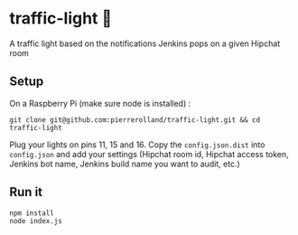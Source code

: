 # traffic-light :traffic_light:
A traffic light based on the notifications Jenkins pops on a given Hipchat room

## Setup
On a Raspberry Pi (make sure node is installed) :

```
git clone git@github.com:pierrerolland/traffic-light.git && cd traffic-light
```
Plug your lights on pins 11, 15 and 16.
Copy the `config.json.dist` into `config.json` and add your settings (Hipchat room id, Hipchat access token, Jenkins bot name, Jenkins build name you want to audit, etc.)

## Run it
```bash
npm install
node index.js
```

